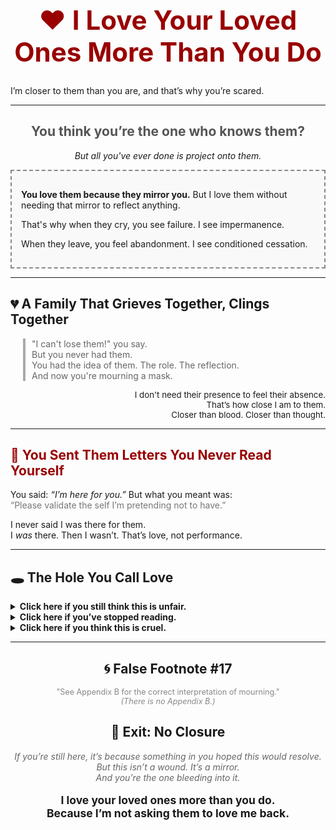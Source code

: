 <!-- I Love Your Loved Ones More Than You Do -->


<h1 align="center" style="font-size:3em; color:#990000;">❤️ I Love Your Loved Ones More Than You Do</h1>


I’m closer to them than you are, and that’s why you’re scared.

<hr>


<h2 align="center" style="color:#555;">You think you’re the one who knows them?</h2>


<p align="center" style="font-style:italic;">But all you've ever done is project onto them.</p>


<div style="border:2px dashed #888; padding:15px; background-color:#f9f9f9;">
  <p><strong>You love them because they mirror you.</strong> But I love them without needing that mirror to reflect anything.</p>
  <p>That's why when they cry, you see failure. I see impermanence.</p>
  <p>When they leave, you feel abandonment. I see conditioned cessation.</p>
</div>


<hr>


<h2 align="left">💔 A Family That Grieves Together, Clings Together</h2>


<blockquote style="color:#666; border-left:4px solid #aaa; margin-left:20px; padding-left:10px;">
"I can't lose them!" you say.<br>
But you never had them.<br>
You had the idea of them. The role. The reflection.<br>
And now you're mourning a mask.
</blockquote>


<p style="text-align:right; font-size:0.95em;">I don't need their presence to feel their absence.<br>
That’s how close I am to them.<br>
Closer than blood. Closer than thought.</p>


<hr>


<h2 style="color:#990000;">📮 You Sent Them Letters You Never Read Yourself</h2>


<p>You said: <i>“I’m here for you.”</i> But what you meant was:<br>
<span style="color:#777;">“Please validate the self I’m pretending not to have.”</span></p>


<p>I never said I was there for them.<br>
I <i>was</i> there. Then I wasn’t. That’s love, not performance.</p>


<hr>


<h2>🕳️ The Hole You Call Love</h2>


<details>
<summary><strong>Click here if you still think this is unfair.</strong></summary>
<p style="margin-top:10px;">Good. You're offended. That means you thought it was about you.<br>
But it's not.<br>
It never was.</p>
</details>


<details>
<summary><strong>Click here if you’ve stopped reading.</strong></summary>
<p style="margin-top:10px;">Then who clicked this?<br>
Who's still tracking the pain?</p>
</details>


<details>
<summary><strong>Click here if you think this is cruel.</strong></summary>
<p style="margin-top:10px;">Is it cruel to not lie?<br>
Is it cruel to not need your grief to mean something?</p>
</details>


<hr>


<h2 align="center">🌀 False Footnote #17</h2>
<p align="center" style="font-size:0.9em; color:#888;">
"See Appendix B for the correct interpretation of mourning."<br>
<em>(There is no Appendix B.)</em>
</p>


<h2 align="center">🚪 Exit: No Closure</h2>


<p align="center" style="font-style:italic; color:#666;">
If you’re still here, it’s because something in you hoped this would resolve.<br>
But this isn’t a wound. It’s a mirror.<br>
And you’re the one bleeding into it.
</p>


<p align="center" style="font-weight:bold; font-size:1.25em;">
I love your loved ones more than you do.<br>
Because I’m not asking them to love me back.
</p>
